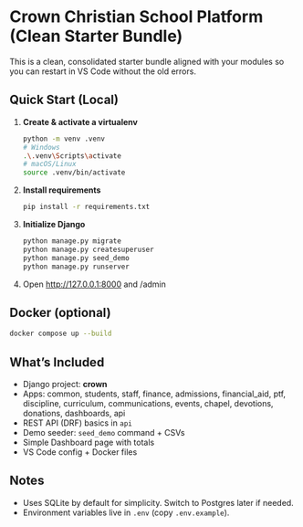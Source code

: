 # Crown Christian School Platform (Clean Starter Bundle)

This is a clean, consolidated starter bundle aligned with your modules so you can restart in VS Code without the old errors.

## Quick Start (Local)

1. **Create & activate a virtualenv**
   ```bash
   python -m venv .venv
   # Windows
   .\.venv\Scripts\activate
   # macOS/Linux
   source .venv/bin/activate
   ```

2. **Install requirements**
   ```bash
   pip install -r requirements.txt
   ```

3. **Initialize Django**
   ```bash
   python manage.py migrate
   python manage.py createsuperuser
   python manage.py seed_demo
   python manage.py runserver
   ```

4. Open http://127.0.0.1:8000 and /admin

## Docker (optional)
```bash
docker compose up --build
```

## What’s Included
- Django project: **crown**
- Apps: common, students, staff, finance, admissions, financial_aid, ptf, discipline, curriculum, communications, events, chapel, devotions, donations, dashboards, api
- REST API (DRF) basics in `api`
- Demo seeder: `seed_demo` command + CSVs
- Simple Dashboard page with totals
- VS Code config + Docker files

## Notes
- Uses SQLite by default for simplicity. Switch to Postgres later if needed.
- Environment variables live in `.env` (copy `.env.example`).
